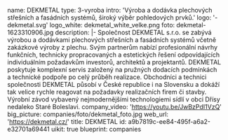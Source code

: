 name: DEKMETAL
type: 3-vyroba
intro: 'Výroba a dodávka plechových střešních a fasádních systémů, široký výběr pohledových prvků.'
logo: '-dekmetal.svg'
logo_white: dekmetal_white_velke.png
foto: dekmetal-1623310906.jpg
description: |-
  Společnost DEKMETAL s.r.o. se zabývá výrobou a dodávkami plechových střešních a fasádních systémů včetně zakázkové výroby z plechu. Svým partnerům nabízí profesionální návrhy funkčních, technicky propracovaných a estetických řešení odpovídajících individuálním požadavkům investorů, architektů a projektantů.
  DEKMETAL poskytuje komplexní servis založený na pružných dodacích podmínkách a technické podpoře po celý průběh realizace. Obchodníci a technici společnosti DEKMETAL působí v České republice i na Slovensku a dokáží tak velice rychle reagovat na požadavky realizačních firem či stavby. Výrobní závod vybavený nejmodernějšími technologiemi sídlí v obci Dřísy nedaleko Staré Boleslavi.
company_video: 'https://youtu.be/JwBzPdI1VzQ'
big_picture: companies/foto/dekmetal_foto.jpg
web_url: 'https://dekmetal.cz/'
title: DEKMETAL
id: a9b7819c-ee84-495f-a6a2-e32701a69441
uikit: true
blueprint: companies
